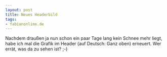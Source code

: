 ```yaml
--- 
layout: post
title: Neues Headerbild
tags: 
- fabianonline.de
---
```

Nachdem draußen ja nun schon ein paar Tage lang kein Schnee mehr liegt, habe ich mal die Grafik im Header (auf Deutsch: Ganz oben) erneuert.
Wer errät, was da zu sehen ist? ;-)
